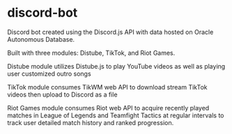 # discord-bot
Discord bot created using the Discord.js API with data hosted on Oracle Autonomous Database.


    
Built with three modules: Distube, TikTok, and Riot Games.  

Distube module utilizes Distube.js to play YouTube videos as well as playing user customized outro songs  

TikTok module consumes TikWM web API to download stream TikTok videos then upload to Discord as a file  

Riot Games module consumes Riot web API to acquire recently played matches in League of Legends and Teamfight Tactics at regular intervals to track user detailed match history and ranked progression.
